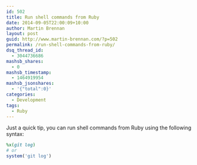 ```yaml
---
id: 502
title: Run shell commands from Ruby
date: 2014-09-05T22:00:09+10:00
author: Martin Brennan
layout: post
guid: http://www.martin-brennan.com/?p=502
permalink: /run-shell-commands-from-ruby/
dsq_thread_id:
  - 3044736686
mashsb_shares:
  - 0
mashsb_timestamp:
  - 1464919954
mashsb_jsonshares:
  - '{"total":0}'
categories:
  - Development
tags:
  - Ruby
---
```

Just a quick tip, you can run shell commands from Ruby using the following syntax:

```ruby
%x(git log)
# or
system('git log')
```
